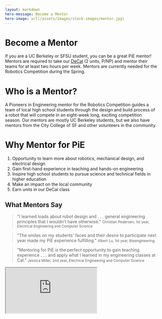 ```yaml
---
layout: markdown
hero-message: Become a Mentor
hero-image: url(/assets/images/stock-images/mentor.jpg)
---
```


# Become a Mentor
If you are a UC Berkeley or SFSU student, you can be a great PiE mentor! Mentors are required to take our [DeCal](http://decal.berkeley.edu/courses/96) (2 units, P/NP) and mentor their teams for at least two hours per week.  Mentors are currently needed for the Robotics Competition during the Spring.

# Who is a Mentor?
A Pioneers in Engineering mentor for the Robotics Competition guides a team of local high school students through the design and build process of a robot that will compete in an eight-week long, exciting competition season. Our mentors are mostly UC Berkeley students, but we also have mentors from the City College of SF and other volunteers in the community.

# Why Mentor for PiE
1. Opportunity to learn more about robotics, mechanical design, and electrical design
2. Gain first-hand experience in teaching and hands-on engineering
3. Inspire high school students to pursue science and technical fields in higher education
4. Make an impact on the local community
5. Earn units in our DeCal class

<div class="row vertical-align">
    <div class="col-md-6">
        <h2>What Mentors Say</h2>
        <blockquote>
            "I learned loads about robot design and . . . general engineering principles that I wouldn't have otherwise."
            <small>Christian Pedersen, 1st year, Electrical Engineering and Computer Science</small>
        </blockquote>
        <blockquote>
            "The smiles on my students' faces and their desire to participate next year made my PiE experience fulfilling."
            <small>Albert Lu, 1st year, Bioengineering</small>
        </blockquote>
        <blockquote>
            "Mentoring for PiE is the perfect opportunity to gain teaching experience . . . and apply what I learned in my engineering classes at Cal."
            <small>Jessica Miller, 2nd year, Electrical Engineering and Computer Science</small>
        </blockquote>
    </div>
    <div class="col-md-6">
        <div class="embed-responsive embed-responsive-16by9">
            <iframe class="embed-responsive-item" src="https://www.youtube.com/embed/zQPqf-cxs0A" allowfullscreen></iframe>
        </div>
    </div>
</div>
